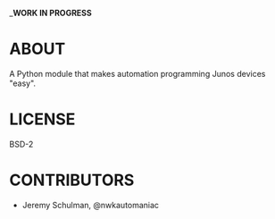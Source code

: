___WORK IN PROGRESS__

# ABOUT

A Python module that makes automation programming Junos devices "easy".

# LICENSE

  BSD-2
  
# CONTRIBUTORS

  - Jeremy Schulman, @nwkautomaniac
